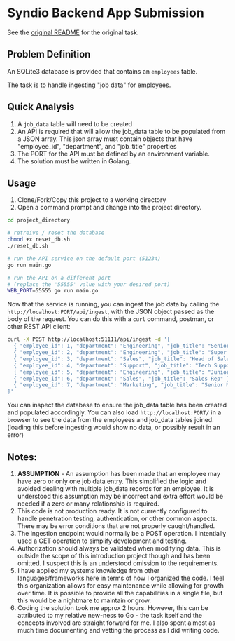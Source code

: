 # Syndio Backend App Submission

See the [original README](https://github.com/syndio/senior-backend-engineer-exercise/blob/main/README.md) for the original task.

## Problem Definition

An SQLite3 database is provided that contains an `employees` table.

The task is to handle ingesting "job data" for employees.

## Quick Analysis

1. A `job_data` table will need to be created
1. An API is required that will allow the job_data table to be populated from a JSON array. This json array must contain objects that have "employee_id", "department", and "job_title" properties
1. The PORT for the API must be defined by an environment variable.
1. The solution must be written in Golang.

## Usage

1. Clone/Fork/Copy this project to a working directory
1. Open a command prompt and change into the project directory.


```bash
cd project_directory

# retreive / reset the database
chmod +x reset_db.sh
./reset_db.sh

# run the API service on the default port (51234)
go run main.go

# run the API on a different port
# (replace the '55555' value with your desired port)
WEB_PORT=55555 go run main.go
```

Now that the service is running, you can ingest the job data by calling the `http://localhost:PORT/api/ingest`, with the JSON object passed as the body of the request.  You can do this with a `curl` command, postman, or other REST API client:

```bash
curl -X POST http://localhost:51111/api/ingest -d '[
  { "employee_id": 1, "department": "Engineering", "job_title": "Senior Engineer" },
  { "employee_id": 2, "department": "Engineering", "job_title": "Super Senior Engineer" },
  { "employee_id": 3, "department": "Sales", "job_title": "Head of Sales" },
  { "employee_id": 4, "department": "Support", "job_title": "Tech Support" },
  { "employee_id": 5, "department": "Engineering", "job_title": "Junior Engineer" },
  { "employee_id": 6, "department": "Sales", "job_title": "Sales Rep" },
  { "employee_id": 7, "department": "Marketing", "job_title": "Senior Marketer" }
]'
```

You can inspect the database to ensure the job_data table has been created and populated accordingly.  You can also load `http://localhost:PORT/` in a browser to see the data from the employees and job_data tables joined.  (loading this before ingesting would show no data, or possibly result in an error)

## Notes:

1. **ASSUMPTION** - An assumption has been made that an employee may have zero or only one job data entry.  This simplified the logic and avoided dealing with multiple job_data records for an employee.  It is understood this assumption may be incorrect and extra effort would be needed if a zero or many relationship is required.
1. This code is not production ready.  It is not currently configured to handle penetration testing, authentication, or other common aspects.  There may be error conditions that are not properly caught/handled.
1. The ingestion endpoint would normally be a POST operation.  I intentially used a GET operation to simplify development and testing.
1. Authorization should always be validated when modifying data.  This is outside the scope of this introduction project though and has been omitted.  I suspect this is an understood omission to the requirements.
1. I have applied my systems knowledge from other languages/frameworks here in terms of how I organized the code.  I feel this organization allows for easy maintenance while allowing for growth over time.  It is possible to provide all the capabilities in a single file, but this would be a nightmare to maintain or grow.
1. Coding the solution took me approx 2 hours.  However, this can be attributed to my relative new-ness to Go - the task itself and the concepts involved are straight forward for me.  I also spent almost as much time documenting and vetting the process as I did writing code.


